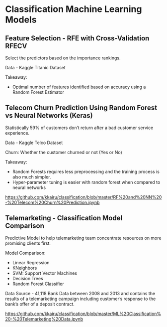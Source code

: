 # Classification Machine Learning Models


## Feature Selection - RFE with Cross-Validation RFECV

Select the predictors based on the importance rankings.

Data - Kaggle Titanic Dataset

Takeaway:
- Optimal number of features identified based on accuracy using a Random Forest Estimator




## Telecom Churn Prediction Using Random Forest vs Neural Networks (Keras)

Statistically 59% of customers don’t return after a bad customer service experience.

Data - Kaggle Telco Dataset

Churn: Whether the customer churned or not (Yes or No)

Takeaway:
- Random Forests requires less preprocessing and the training process is also much simpler.
- Hyper-parameter tuning is easier with random forest when compared to neural networks

https://github.com/kkairu/classification/blob/master/RF%20and%20NN%20-%20Telecom%20Churn%20Prediction.ipynb



## Telemarketing - Classification Model Comparison

Predictive Model to help  telemarketing team concentrate resources on more promising clients first.

Model Comparison:
- Linear Regression
- KNeighbors
- SVM: Support Vector Machines
- Decision Trees
- Random Forest Classifier

Data Source - 41,118 Bank Data between 2008 and 2013 and contains the results of a telemarketing campaign including customer’s response to the bank’s offer of a deposit contract.

https://github.com/kkairu/classification/blob/master/ML%20Classification%20-%20Telemarketing%20Data.ipynb
